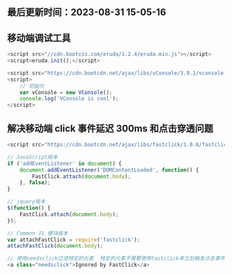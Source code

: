 <!--
 * @Description: html5使用技巧
 * @Author: panrui
 * @Date: 2023-04-25 08:57:17
 * @LastEditTime: 2023-08-31 15:05:16
 * @LastEditors: panrui
 * 不忘初心,不负梦想
-->

## 最后更新时间：2023-08-31 15-05-16
## 移动端调试工具

```Javascript
<script src="//cdn.bootcss.com/eruda/1.2.4/eruda.min.js"></script>
<script>eruda.init();</script>

<script src="https://cdn.bootcdn.net/ajax/libs/vConsole/3.9.1/vconsole.min.js"></script>
<script>
	// 初始化
	var vConsole = new VConsole();
	console.log('VConsole is cool');
</script>
```

## 解决移动端 click 事件延迟 300ms 和点击穿透问题

```Javascript
<script src="https://cdn.bootcdn.net/ajax/libs/fastclick/1.0.6/fastclick.min.js"></script>

// JavaScript版本
if ('addEventListener' in document) {
    document.addEventListener('DOMContentLoaded', function() {
        FastClick.attach(document.body);
    }, false);
}

// jquery版本
$(function() {
    FastClick.attach(document.body);
});

// Common JS 模块版本
var attachFastClick = require('fastclick');
attachFastClick(document.body);

// 使用needsclick过滤特定的元素  特定的元素不需要使用fastclick来立刻触发点击事件 可以在元素的class上添加needsclick
<a class="needsclick">Ignored by FastClick</a>

```
